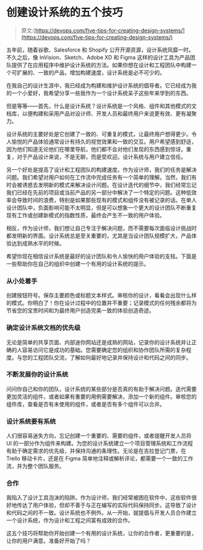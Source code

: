 # 创建设计系统的五个技巧

> 原文:[https://devops.com/five-tips-for-creating-design-systems/](https://devops.com/five-tips-for-creating-design-systems/)

五年前，随着谷歌、Salesforce 和 Shopify 公开开源资源，设计系统风靡一时。不久之后，像 InVision、Sketch、Adobe XD 和 Figma 这样的设计工具为产品团队提供了在应用程序中维护设计系统的方法。如果你想在设计和工程团队中构建一个可扩展的、一致的产品，增加构建速度，设计系统是必不可少的。

在我自己的设计生涯中，我已经成为构建和维护设计系统的倡导者。它已经成为我的一个小爱好，我希望分享一些我作为一个设计系统呆子这些年来学到的东西。

但是等等——首先，什么是设计系统？设计系统是一个风格、组件和其他模式的文档库，以便构建和采用产品对设计师、开发人员和最终用户来说更有效、更有凝聚力。

设计系统的主要好处是它创建了一致的、可重复的模式，让最终用户想得更少。令人愉悦的产品体验通常设计有持久的视觉效果和一致的交互。用户希望感到舒适，因为他们知道无论他们在哪里导航，他们都不会对他们发现的东西感到惊讶。重复，对于产品设计来说，不是无聊，而是受欢迎。设计系统与用户建立信任。

另一个好处是提高了设计和工程团队的构建速度。作为设计师，我们的任务是解决问题。我们希望对用户如何在工作流中完成任务有一个简单的理解。当然，我们有时会被诱惑去发明新的模式来解决设计问题。在设计迭代的细节中，我们经常忘记我们已经在先前的项目或当前产品的另一部分中解决了一个特定的问题。这种低效率会导致时间的浪费，特别是如果那些现有的模式和组件没有被记录的话。在单人设计团队中，负面影响可能不太明显，但是可以想象一个更大的设计团队不断重复现有工作或创建新模式的指数性质，最终会产生不一致的用户体验。

相反，作为设计师，我们想让自己专注于解决问题，而不需要每次面临设计挑战时都发明新的界面。设计系统总是至关重要的，尤其是当设计团队规模扩大，产品体验达到成熟水平的时候。

希望你现在相信设计系统是最好的设计团队和令人愉快的用户体验的支柱。下面是一些帮助你在自己的组织中创建一个有用的设计系统的提示。

### 从小处着手

创建按钮符号。保存主要颜色或标题文本样式。审核你的设计，看看会出现什么样的模式。你明白了！你在设计过程中的位置并不重要；记录模式的任何残余都将为节省您的宝贵时间和为最终用户创造完美一致的体验创造奇迹。

### 确定设计系统文档的优先级

无论是简单的共享页面、内部迷你网站还是成熟的网站，记录你的设计系统并让正确的人容易访问它是成功的基础。您需要确定您的组织和协作团队所需的复杂程度。与您的工程团队交流，了解如何最好地记录并保持设计和代码之间的同步。

### 不断发展你的设计系统

问问你自己和你的团队，设计系统的某些部分是否真的有助于解决问题。迭代需要更加灵活的组件，或者如果有重要的用例需要解决，添加一个新的组件。审核您的组件库，查看是否有未使用的组件，或者是否有多个组件可以合并。

### 设计系统要有系统

人们很容易迷失方向，忘记创建一个重要的、需要的组件，或者提醒开发人员将 UI 的一部分作为组件来构建。为您的设计系统建立一个项目管理系统和工作流程有助于确定需求的优先级，并保持沟通的条理性。无论是在吉拉登记门票，在 Trello 移动卡片，还是在 Figma 简单地注释或解析评论，都需要一个一致的工作流，并为整个团队服务。

### 合作

我陷入了设计工具泡沫的陷阱。作为设计师，我们经常被困在软件中，这些软件很好地传达了用户体验，但却不善于与正在编写的实际代码保持同步。这导致了设计和代码之间的不一致。设计系统也不例外。从一开始，就提倡与开发人员合作建立一个设计系统，作为设计和工程之间富有成效的合作。

这五个技巧将帮助你开始创建一个有用的设计系统，让你的合作者，更重要的是，让你的用户满意。准备好开始了吗？
